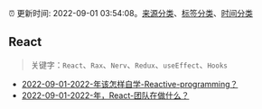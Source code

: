 :alarm_clock: 更新时间: 2022-09-01 03:54:08。[来源分类](../README.md)、[标签分类](../TAGS.md)、[时间分类](../TIMELINE.md)

## React


> 关键字：`React`、`Rax`、`Nerv`、`Redux`、`useEffect`、`Hooks`



- [2022-09-01-2022-年该怎样自学-Reactive-programming？](https://www.v2ex.com/t/876919) 
- [2022-09-01-2022-年，React-团队在做什么？](https://toutiao.io/k/oxfhtri) 